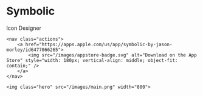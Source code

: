 ---
---

# Symbolic

<div class="header">
    <p class="tagline">Icon Designer</p>

    <nav class="actions">
        <a href="https://apps.apple.com/us/app/symbolic-by-jason-morley/id6477066265">
            <img src="/images/appstore-badge.svg" alt="Download on the App Store" style="width: 180px; vertical-align: middle; object-fit: contain;" />
        </a>
    </nav>

    <img class="hero" src="/images/main.png" width="800">
</div>
